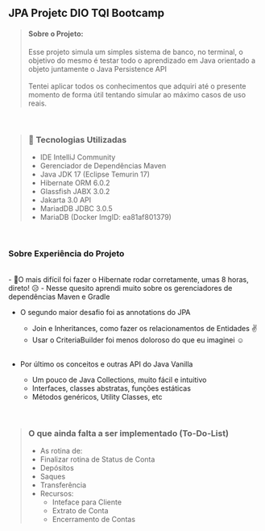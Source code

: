## JPA Projetc DIO TQI Bootcamp

>#### Sobre o Projeto:
>Esse projeto simula um simples sistema de banco, no terminal, o objetivo 
do mesmo é testar todo o aprendizado em Java orientado a objeto juntamente o Java Persistence API
><br><br>
> Tentei aplicar todos os conhecimentos que adquiri até o presente momento
> de forma útil tentando simular ao máximo casos de uso reais.

<br>
 
>### 📝 Tecnologias Utilizadas
>- IDE IntelliJ Community
>- Gerenciador de Dependências Maven
>- Java JDK 17 (Eclipse Temurin 17)
>- Hibernate ORM 6.0.2
>- Glassfish JABX 3.0.2 
>- Jakarta 3.0 API
>- MariadDB JDBC 3.0.5
>- MariaDB (Docker ImgID: ea81af801379)

<br>

### Sobre Experiência do Projeto
<br>
- 👷O mais difícil foi fazer o Hibernate rodar corretamente, umas 8 horas, direto! 😥 
    - Nesse quesito aprendi muito sobre os gerenciadores de dependências Maven e Gradle
  
  <br>
  
- O segundo maior desafio foi as annotations do JPA
    - Join e Inheritances, como fazer os relacionamentos de Entidades ✌️
    - Usar o CriteriaBuilder foi menos doloroso do que eu imaginei ☺️
  
    <br>

- Por último os conceitos e outras API do Java Vanilla
    - Um pouco de Java Collections, muito fácil e intuitivo
    - Interfaces, classes abstratas, funções estáticas
    - Métodos genéricos, Utility Classes, etc

<br>  

>### O que ainda falta a ser implementado (To-Do-List)
>- As rotina de:
>  - Finalizar rotina de Status de Conta 
>  - Depósitos
>  - Saques
>  - Transferência
>- Recursos:
>   - Inteface para Cliente 
>   - Extrato de Conta
>   - Encerramento de Contas



